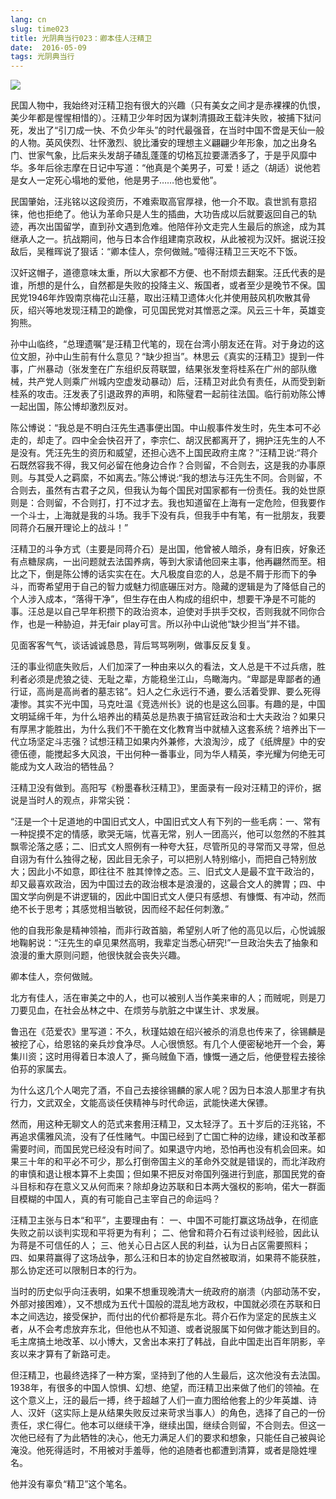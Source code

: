 ```yaml
---
lang: cn
slug: time023
title: 光阴典当行023：卿本佳人汪精卫
date:  2016-05-09
tags: 光阴典当行
---
```

<!-- more -->
![](http://oouh9u8nz.bkt.gdipper.com//time023.jpg)

民国人物中，我始终对汪精卫抱有很大的兴趣（只有美女之间才是赤裸裸的仇恨，美少年都是惺惺相惜的）。汪精卫少年时因为谋刺清摄政王载沣失败，被捕下狱问死，发出了“引刀成一快、不负少年头”的时代最强音，在当时中国不啻是天仙一般的人物。英风侠烈、壮怀激烈、貌比潘安的理想主义翩翩少年形象，加之出身名门、世家气象，比后来头发胡子碴乱蓬蓬的切格瓦拉要潇洒多了，于是乎风靡中华。多年后徐志摩在日记中写道：“他真是个美男子，可爱！适之（胡适）说他若是女人一定死心塌地的爱他，他是男子……他也爱他”。

民国肇始，汪兆铭以这段资历，不难索取高官厚禄，他一介不取。袁世凯有意招徕，他也拒绝了。他认为革命只是人生的插曲，大功告成以后就要返回自己的轨迹，再次出国留学，直到孙文遇到危难。他陪伴孙文走完人生最后的旅途，成为其继承人之一。抗战期间，他与日本合作组建南京政权，从此被视为汉奸。据说汪投敌后，吴稚晖说了狠话：“卿本佳人，奈何做贼。”噎得汪精卫三天吃不下饭。

汉奸这帽子，道德意味太重，所以大家都不方便、也不耐烦去翻案。汪氏代表的是谁，所想的是什么，自然都是失败的投降主义、叛国者，或者至少是晚节不保。国民党1946年炸毁南京梅花山汪墓，取出汪精卫遗体火化并使用鼓风机吹散其骨灰，绍兴等地发现汪精卫的跪像，可见国民党对其憎恶之深。风云三十年，英雄变狗熊。

孙中山临终，“总理遗嘱”是汪精卫代笔的，现在台湾小朋友还在背。对于身边的这位文胆，孙中山生前有什么意见？“缺少担当”。林思云《真实的汪精卫》提到一件事，广州暴动（张发奎在广东组织反蒋联盟，结果张发奎将桂系在广州的部队缴械，共产党人则乘广州城内空虚发动暴动）后，汪精卫对此负有责任，从而受到新桂系的攻击。汪发表了引退政界的声明，和陈璧君一起前往法国。临行前劝陈公博一起出国，陈公博却激烈反对。

陈公博说：“我总是不明白汪先生遇事便出国。中山舰事件发生时，先生本可不必走的，却走了。四中全会快召开了，李宗仁、胡汉民都离开了，拥护汪先生的人不是没有。凭汪先生的资历和威望，还担心选不上国民政府主席？”汪精卫说:“蒋介石既然容我不得，我又何必留在他身边合作？合则留，不合则去，这是我的办事原则。与其受人之羁縻，不如离去。”陈公博说:“我的想法与汪先生不同。合则留，不合则去，虽然有古君子之风，但我认为每个国民对国家都有一份责任。我的处世原则是：合则留，不合则打，打不过才去。我也知道留在上海有一定危险，但我要作一个斗士，上海就是我的斗场。我手下没有兵，但我手中有笔，有一批朋友，我要同蒋介石展开理论上的战斗！”

汪精卫的斗争方式（主要是同蒋介石）是出国，他曾被人暗杀，身有旧疾，好象还有点糖尿病，一出问题就去法国养病，等到大家请他回来主事，他再翩然而至。相比之下，倒是陈公博的话实实在在。大凡极度自恋的人，总是不屑于形而下的争斗，而寄希望用于自己的智力或魅力彻底碾压对方。隐藏的逻辑是为了降低自己的个人涉入成本，“落得干净”，但生存在由人构成的组织中，想要干净是不可能的事。汪总是以自己早年积攒下的政治资本，迫使对手拱手交权，否则我就不同你合作，也是一种胁迫，并无fair play可言。所以孙中山说他“缺少担当”并不错。

见面客客气气，谈话诚诚恳恳，背后骂骂咧咧，做事反反复复。

汪的事业彻底失败后，人们加深了一种由来以久的看法，文人总是干不过兵痞，胜利者必须是虎狼之徒、无耻之辈，方能稳坐江山，鸟瞰海内。“卑鄙是卑鄙者的通行证，高尚是高尚者的墓志铭”。妇人之仁永远行不通，要么活着受罪、要么死得凄惨。其实不光中国，马克吐温《竞选州长》说的也是这么回事。有趣的是，中国文明延绵千年，为什么培养出的精英总是热衷于搞官廷政治和士大夫政治？如果只有厚黑才能胜出，为什么我们不干脆在文化教育当中就植入这套系统？培养出下一代立场坚定斗志强？试想汪精卫如果内外兼修，大浪淘沙，成了《纸牌屋》中的安德伍德，能搅起多大风浪，干出何种一番事业，同为华人精英，李光耀为何绝无可能成为文人政治的牺牲品？

汪精卫没有做到。高阳写《粉墨春秋汪精卫》，里面录有一段对汪精卫的评价，据说是当时人的观点，非常尖锐：

“汪是一个十足道地的中国旧式文人，中国旧式文人有下列的一些毛病：一、常有一种捉摸不定的情感，歌哭无端，忧喜无常，别人一团高兴，他可以忽然的不胜其飘零沦落之感；二、旧式文人照例有一种夸大狂，尽管所见的寻常而又寻常，但总自诩为有什么独得之秘，因此目无余子，可以把别人特别缩小，而把自己特别放大；因此小不如意，即往往不 胜其悻悻之态。三、旧式文人是最不宜干政治的，却又最喜欢政治，因为中国过去的政治根本是浪漫的，这最合文人的脾胃；四、中国文学向例是不讲逻辑的，因此中国旧式文人便只有感想、有慷慨、有冲动，然而绝不长于思考；其感觉相当敏锐，因而经不起任何刺激。”

他的自我形象是精神领袖，而非行政首脑，希望别人听了他的高见以后，心悦诚服地鞠躬说：“汪先生的卓见果然高明，我辈定当悉心研究!”一旦政治失去了抽象和浪漫的重大原则问题，他很快就会丧失兴趣。

卿本佳人，奈何做贼。

北方有佳人，活在审美之中的人，也可以被别人当作美来审的人；而贼呢，则是刀刀要见血，在社会丛林之中、在烦劳与肮脏之中谋生计、求发展。

鲁迅在《范爱农》里写道：不久，秋瑾姑娘在绍兴被杀的消息也传来了，徐锡麟是被挖了心，给恩铭的亲兵炒食净尽。人心很愤怒。有几个人便密秘地开一个会，筹集川资；这时用得着日本浪人了，撕乌贼鱼下酒，慷慨一通之后，他便登程去接徐伯荪的家属去。

为什么这几个人喝完了酒，不自己去接徐锡麟的家人呢？因为日本浪人那里才有执行力，文武双全，文能高谈任侠精神与时代命运，武能快递大保镖。

然而，用这种无聊文人的范式来套用汪精卫，又太轻浮了。五十岁后的汪兆铭，不再追求儒雅风流，没有了任性赌气。中国已经到了亡国亡种的边缘，建设和改革都需要时间，而国民党已经没有时间了。如果退守内地，恐怕再也没有机会回来。如果三十年的和平必不可少，那么打倒帝国主义的革命外交就是错误的，而北洋政府的审慎和退让根本算不上卖国；但如果不把反对帝国列强进行到底，那国民党的奋斗目标和存在意义又从何而来？除却身边苏联和日本两大强权的影响，偌大一群面目模糊的中国人，真的有可能自己主宰自己的命运吗？

汪精卫主张与日本“和平”，主要理由有：
一、中国不可能打赢这场战争，在彻底失败之前以谈判实现和平将更为有利；
二、他曾和蒋介石有过谈判经验，因此认为蒋是不可信任的人；
三、他关心日占区人民的利益，认为日占区需要照料；
四、如果蒋赢得了这场战争，那么汪和日本的协定自然被取消，如果蒋不能获胜，那么协定还可以限制日本的行为。

当时的历史似乎向汪表明，如果不想重现晚清大一统政府的崩溃（内部动荡不安，外部对接困难），又不想成为五代十国般的混乱地方政权，中国就必须在苏联和日本之间选边，接受保护，而付出的代价都将是东北。蒋介石作为坚定的民族主义者，从不会考虑放弃东北，但他也从不知道、或者说服属下如何做才能达到目的。毛主席搞土地改革、以小博大，又舍出本来打了韩战，自此中国走出百年阴影，辛亥以来才算有了新路可走。

但汪精卫，也最终选择了一种方案，坚持到了他的人生最后，这次他没有去法国。1938年，有很多的中国人惊惧、幻想、绝望，而汪精卫出来做了他们的领袖。在这个意义上，汪的最后一搏，终于超越了人们一直力图给他套上的少年英雄、诗人、汉奸（这实际上是从结果失败反过来苛求当事人）的角色，选择了自己的一份责任，求仁得仁。他本可以继续干净，继续出国，继续合则留，不合则去。但这一次他已经有了为此牺牲的决心，他无力满足人们的要求和想象，只能任自己被與论淹没。他死得适时，不用被对手羞辱，他的追随者也都遭到清算，或者是隐姓埋名。

他并没有辜负“精卫”这个笔名。